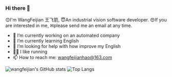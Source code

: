 ### Hi there 👋


😊I'm WangFeijian 王飞箭, 😇An industrial vision software developer. 😍If you are interested in me, ✉please send me an email at any time.


- 🔭 I’m currently working on an automated company
- 🌱 I’m currently learning English
- 🤔 I’m looking for help with how improve my English
- 🏃‍♂️ I like running
- 📫 How to reach me: wangfeijianhao@163.com

![wangfeijian's GitHub stats](https://github-readme-stats.vercel.app/api?username=wangfeijian&theme=blue-green&show_icons=true&hide=prs)
![Top Langs](https://github-readme-stats.vercel.app/api/top-langs/?username=wangfeijian&layout=compact&theme=blue-green&card_width=250px)
